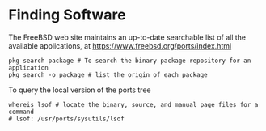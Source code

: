 # Finding Software

The FreeBSD web site maintains an up-to-date searchable list of all the available applications, at https://www.freebsd.org/ports/index.html

```
pkg search package # To search the binary package repository for an application
pkg search -o package # list the origin of each package
```

To query the local version of the ports tree
```
whereis lsof # locate the binary, source, and manual page files for a command
# lsof: /usr/ports/sysutils/lsof
```